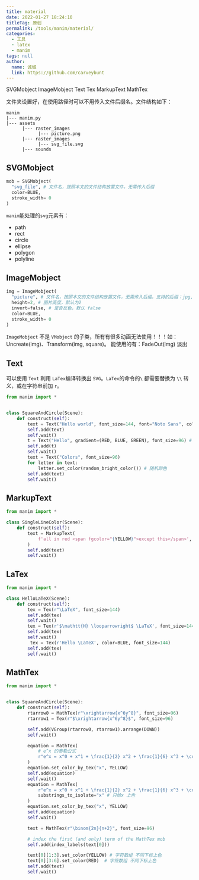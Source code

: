 ```yaml
---
title: material
date: 2022-01-27 18:24:10
titleTag: 原创
permalink: /tools/manim/material/
categories: 
  - 工具
  - latex
  - manim
tags: null
author: 
  name: 诚城
  link: https://github.com/carveybunt
---
```

SVGMobject ImageMobject Text Tex MarkupText MathTex

文件夹设置好，在使用路径时可以不用传入文件后缀名。文件结构如下：
```
manim
|--- manim.py
|--- assets
      |--- raster_images
            |--- picture.png
      |--- raster_images
            |--- svg_file.svg
      |--- sounds
```

<!-- more -->
## SVGMobject

```py
mob = SVGMobject(
  "svg_file", # 文件名，按照本文的文件结构放置文件，无需传入后缀
  color=BLUE,
  stroke_width= 0
)
```
`manim`能处理的`svg`元素有：
- path
- rect
- circle
- ellipse
- polygon
- polyline

## ImageMobject

```py
img = ImageMobject(
  "picture", # 文件名，按照本文的文件结构放置文件，无需传入后缀。支持的后缀：jpg,png,gif
  height=2, # 图片高度，默认为2
  invert=false, # 是否反色，默认 false
  color=BLUE,
  stroke_width= 0
)
```
`ImageMobject` 不是 `VMobject` 的子类，所有有很多动画无法使用！！！如： Uncreate(img)、Transform(img, square)。
能使用的有：FadeOut(img)  淡出

## Text
可以使用 `Text` 利用 `LaTex`编译转换出 `SVG`。`LaTex`的命令的`\` 都需要替换为 `\\` 转义，或在字符串前加 `r`。
```py
from manim import *


class SquareAndCircle(Scene):
    def construct(self):
        text = Text("Hello world", font_size=144, font="Noto Sans", color=RED) # 字体，大小，颜色
        self.add(text)
        self.wait()
        t = Text("Hello", gradient=(RED, BLUE, GREEN), font_size=96) # 梯度颜色
        self.add(t)
        self.wait()
        text = Text("Colors", font_size=96)
        for letter in text:
            letter.set_color(random_bright_color()) # 随机颜色
        self.add(text)
        self.wait()
```

## MarkupText

```py
from manim import *

class SingleLineColor(Scene):
    def construct(self):
        text = MarkupText(
            f'all in red <span fgcolor="{YELLOW}">except this</span>', color=RED
        )
        self.add(text)
        self.wait()
```


## LaTex

```py
from manim import *

class HelloLaTeX(Scene):
    def construct(self):
        tex = Tex(r"\LaTeX", font_size=144)
        self.add(tex)
        self.wait()
        tex = Tex(r'$\mathtt{H} \looparrowright$ \LaTeX', font_size=144)
        self.add(tex)
        self.wait()
         tex = Tex(r'Hello \LaTeX', color=BLUE, font_size=144)
        self.add(tex)
        self.wait()
```

## MathTex

```py
from manim import *


class SquareAndCircle(Scene):
    def construct(self):
        rtarrow0 = MathTex(r"\xrightarrow{x^6y^8}", font_size=96)
        rtarrow1 = Tex(r"$\xrightarrow{x^6y^8}$", font_size=96)

        self.add(VGroup(rtarrow0, rtarrow1).arrange(DOWN))
        self.wait()

        equation = MathTex(
            # e^x 的泰勒公式
            r"e^x = x^0 + x^1 + \frac{1}{2} x^2 + \frac{1}{6} x^3 + \cdots + \frac{1}{n!} x^n + \cdots"
        )
        equation.set_color_by_tex("x", YELLOW)
        self.add(equation)
        self.wait()
        equation = MathTex(
            r"e^x = x^0 + x^1 + \frac{1}{2} x^2 + \frac{1}{6} x^3 + \cdots + \frac{1}{n!} x^n + \cdots",
            substrings_to_isolate="x" # 只给x 上色
        )
        equation.set_color_by_tex("x", YELLOW)
        self.add(equation)
        self.wait()

        text = MathTex(r"\binom{2n}{n+2}", font_size=96)

        # index the first (and only) term of the MathTex mob
        self.add(index_labels(text[0]))

        text[0][1:3].set_color(YELLOW) # 字符数组 不同下标上色
        text[0][3:6].set_color(RED)  # 字符数组 不同下标上色
        self.add(text)
        self.wait()
        
```
